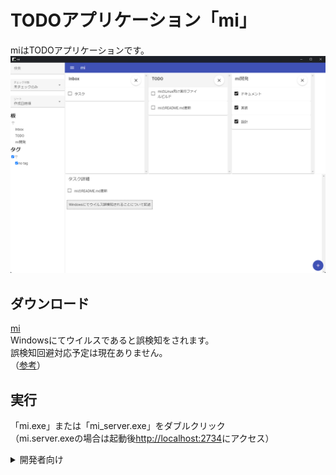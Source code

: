 # TODOアプリケーション「mi」
miはTODOアプリケーションです。  
![mi](https://raw.githubusercontent.com/mt3hr/mi/main/document/img/mi.png)  

## ダウンロード
[mi](https://github.com/mt3hr/mi/releases/latest)  
Windowsにてウイルスであると誤検知をされます。  
誤検知回避対応予定は現在ありません。  
（[参考](https://zenn.dev/akb428/articles/a7fdcd2614e366)）  

## 実行
「mi.exe」または「mi_server.exe」をダブルクリック  
（mi.server.exeの場合は起動後[http://localhost:2734](http://localhost:2734)にアクセス）  

<details>
<summary>開発者向け</summary>

開発者向けと言いつつ自分向けです。  
ビルドに必要パッケージを公開していないのでビルド不可能だと思います。  

### 開発環境

### セットアップ
1. Golang バージョン1.20の開発環境を用意する  
2. Cコンパイラを用意する（cgo使用のため）  
3. Node.js バージョン18.12.1の開発環境を用意する  
4. 以下のスクリプトを実行する  
```
npm i
```

### ビルド・インストール

アプリケーションインストール  
```
npm run install_app
```

サーバインストール  
```
npm run install_build
```
</details>
